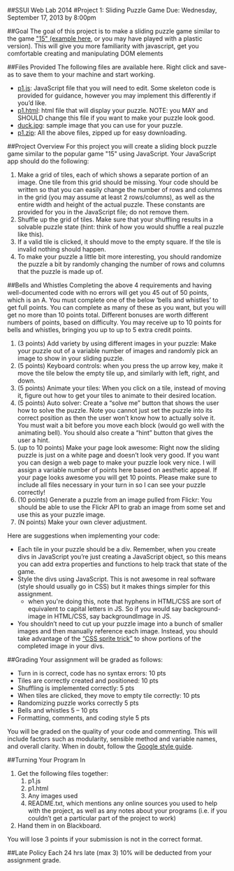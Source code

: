 <link href="../stylesheets/GitHub2.css" rel="stylesheet"></link>

##SSUI Web Lab 2014
#Project 1: Sliding Puzzle Game
Due: Wednesday, September 17, 2013 by 8:00pm

##Goal
The goal of this project is to make a sliding puzzle game similar to the game ["15" (example here](http://mypuzzle.org/sliding), or you may have played with a plastic version). This will give you more familiarity with javascript, get you comfortable creating and manipulating DOM elements

##Files Provided
The following files are available here. Right click and save-as to save them to your machine and start working.

- [p1.js](p1.js): JavaScript file that you will need to edit. Some skeleton code is provided for guidance, however you may implement this differently if you’d like.
- [p1.html](p1.html): html file that will display your puzzle. NOTE: you MAY and SHOULD change this file if you want to make your puzzle look good.
- [duck.jpg](duck.jpg): sample image that you can use for your puzzle.
- [p1.zip](p1.zip): All the above files, zipped up for easy downloading.

##Project Overview
For this project you will create a sliding block puzzle game similar to the popular game "15" using JavaScript. Your JavaScript app should do the following:

1.	Make a grid of tiles, each of which shows a separate portion of an image. One tile from this grid should be missing. Your code should be written so that you can easily change the number of rows and columns in the grid (you may assume at least 2 rows/columns), as well as the entire width and height of the actual puzzle. These constants are provided for you in the JavaScript file; do not remove them.
2.	Shuffle up the grid of tiles. Make sure that your shuffling results in a solvable puzzle state (hint: think of how you would shuffle a real puzzle like this).
3.	If a valid tile is clicked, it should move to the empty square. If the tile is invalid nothing should happen.
4.	To make your puzzle a little bit more interesting, you should randomize the puzzle a bit by randomly changing the number of rows and columns that the puzzle is made up of. 


##Bells and Whistles
Completing the above 4 requirements and having well-documented code with no errors will get you 45 out of 50 points, which is an A. You must complete one of the below ‘bells and whistles’ to get full points. You can complete as many of these as you want, but you will get no more than 10 points total. Different bonuses are worth different numbers of points, based on difficulty. You may receive up to 10 points for bells and whistles, bringing you up to up to 5 extra credit points.

1. (3 points) Add variety by using different images in your puzzle: Make your puzzle out of a variable number of images and randomly pick an image to show in your sliding puzzle.
2. (5 points) Keyboard controls: when you press the up arrow key, make it move the tile below the empty tile up, and similarly with left, right, and down.
3. (5 points) Animate your tiles: When you click on a tile, instead of moving it, figure out how to get your tiles to animate to their desired location.
4. (5 points) Auto solver: Create a “solve me” button that shows the user how to solve the puzzle. Note you cannot just set the puzzle into its correct position as then the user won’t know how to actually solve it. You must wait a bit before you move each block (would go well with the animating bell). You should also create a “hint” button that gives the user a hint.
5. (up to 10 points) Make your page look awesome: Right now the sliding puzzle is just on a white page and doesn’t look very good. If you want you can design a web page to make your puzzle look very nice. I will assign a variable number of points here based on aesthetic appeal. If your page looks awesome you will get 10 points. Please make sure to include all files necessary in your turn in so I can see your puzzle correctly!
6. (10 points) Generate a puzzle from an image pulled from Flickr: You should be able to use the Flickr API to grab an image from some set and use this as your puzzle image.
7. (N points) Make your own clever adjustment. 
 
Here are suggestions when implementing your code:

- Each tile in your puzzle should be a div. Remember, when you create divs in JavaScript you’re just creating a JavaScript object, so this means you can add extra properties and functions to help track that state of the game.
- Style the divs using JavaScript. This is not awesome in real software (style should usually go in CSS) but it makes things simpler for this assignment.
    - when you're doing this, note that hyphens in HTML/CSS are sort of equivalent to capital letters in JS. So if you would say background-image in HTML/CSS, say backgroundImage in JS.
- You shouldn’t need to cut up your puzzle image into a bunch of smaller images and then manually reference each image. Instead, you should take advantage of the [“CSS sprite trick”](http://css-tricks.com/css-sprites/) to show portions of the completed image in your divs.

##Grading
Your assignment will be graded as follows:

- Turn in is correct, code has no syntax errors: 10 pts
- Tiles are correctly created and positioned: 10 pts
- Shuffling is implemented correctly: 5 pts
- When tiles are clicked, they move to empty tile correctly: 10 pts
- Randomizing puzzle works correctly	5 pts
- Bells and whistles	5 – 10 pts
- Formatting, comments, and coding style 5 pts

You will be graded on the quality of your code and commenting. This will include factors such as modularity, sensible method and variable names, and overall clarity. 
When in doubt, follow the [Google style guide](http://google-styleguide.googlecode.com/svn/trunk/javascriptguide.xml). 


##Turning Your Program In

1. Get the following files together:
    1. p1.js
    2. p1.html
    3. Any images used
    3. README.txt, which mentions any online sources you used to help with the project, as well as any notes about your programs (i.e. if you couldn’t get a particular part of the project to work)
3. Hand them in on Blackboard.

You will lose 3 points if your submission is not in the correct format.

##Late Policy
Each 24 hrs late (max 3) 10% will be deducted from your assignment grade.
